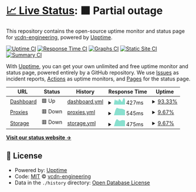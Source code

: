 # [📈 Live Status](https://status.vcdn.it): <!--live status--> **🟧 Partial outage**

This repository contains the open-source uptime monitor and status page for [vcdn-engineering](https://status.vcdn.it), powered by [Upptime](https://github.com/upptime/upptime).

[![Uptime CI](https://github.com/koj-co/upptime/workflows/Uptime%20CI/badge.svg)](https://github.com/koj-co/upptime/actions?query=workflow%3A%22Uptime+CI%22)
[![Response Time CI](https://github.com/koj-co/upptime/workflows/Response%20Time%20CI/badge.svg)](https://github.com/koj-co/upptime/actions?query=workflow%3A%22Response+Time+CI%22)
[![Graphs CI](https://github.com/koj-co/upptime/workflows/Graphs%20CI/badge.svg)](https://github.com/koj-co/upptime/actions?query=workflow%3A%22Graphs+CI%22)
[![Static Site CI](https://github.com/koj-co/upptime/workflows/Static%20Site%20CI/badge.svg)](https://github.com/koj-co/upptime/actions?query=workflow%3A%22Static+Site+CI%22)
[![Summary CI](https://github.com/koj-co/upptime/workflows/Summary%20CI/badge.svg)](https://github.com/koj-co/upptime/actions?query=workflow%3A%22Summary+CI%22)

With [Upptime](https://upptime.js.org), you can get your own unlimited and free uptime monitor and status page, powered entirely by a GitHub repository. We use [Issues](https://github.com/vcdn-engineering/status/issues) as incident reports, [Actions](https://github.com/vcdn-engineering/status/actions) as uptime monitors, and [Pages](https://status.vcdn.it) for the status page.

<!--start: status pages-->
<!-- This summary is generated by Upptime (https://github.com/upptime/upptime) -->
<!-- Do not edit this manually, your changes will be overwritten -->
<!-- prettier-ignore -->
| URL | Status | History | Response Time | Uptime |
| --- | ------ | ------- | ------------- | ------ |
| <img alt="" src="https://favicons.githubusercontent.com/vcdn.it" height="13"> [Dashboard](https://vcdn.it) | 🟩 Up | [dashboard.yml](https://github.com/vcdn-engineering/status/commits/master/history/dashboard.yml) | <details><summary><img alt="Response time graph" src="./graphs/dashboard/response-time-week.png" height="20"> 427ms</summary><br><a href="https://status.vcdn.it/history/dashboard"><img alt="Response time 487" src="https://img.shields.io/endpoint?url=https%3A%2F%2Fraw.githubusercontent.com%2Fvcdn-engineering%2Fstatus%2Fmaster%2Fapi%2Fdashboard%2Fresponse-time.json"></a><br><a href="https://status.vcdn.it/history/dashboard"><img alt="24-hour response time 379" src="https://img.shields.io/endpoint?url=https%3A%2F%2Fraw.githubusercontent.com%2Fvcdn-engineering%2Fstatus%2Fmaster%2Fapi%2Fdashboard%2Fresponse-time-day.json"></a><br><a href="https://status.vcdn.it/history/dashboard"><img alt="7-day response time 427" src="https://img.shields.io/endpoint?url=https%3A%2F%2Fraw.githubusercontent.com%2Fvcdn-engineering%2Fstatus%2Fmaster%2Fapi%2Fdashboard%2Fresponse-time-week.json"></a><br><a href="https://status.vcdn.it/history/dashboard"><img alt="30-day response time 487" src="https://img.shields.io/endpoint?url=https%3A%2F%2Fraw.githubusercontent.com%2Fvcdn-engineering%2Fstatus%2Fmaster%2Fapi%2Fdashboard%2Fresponse-time-month.json"></a><br><a href="https://status.vcdn.it/history/dashboard"><img alt="1-year response time 487" src="https://img.shields.io/endpoint?url=https%3A%2F%2Fraw.githubusercontent.com%2Fvcdn-engineering%2Fstatus%2Fmaster%2Fapi%2Fdashboard%2Fresponse-time-year.json"></a></details> | <details><summary><a href="https://status.vcdn.it/history/dashboard">93.33%</a></summary><a href="https://status.vcdn.it/history/dashboard"><img alt="All-time uptime 97.91%" src="https://img.shields.io/endpoint?url=https%3A%2F%2Fraw.githubusercontent.com%2Fvcdn-engineering%2Fstatus%2Fmaster%2Fapi%2Fdashboard%2Fuptime.json"></a><br><a href="https://status.vcdn.it/history/dashboard"><img alt="24-hour uptime 91.54%" src="https://img.shields.io/endpoint?url=https%3A%2F%2Fraw.githubusercontent.com%2Fvcdn-engineering%2Fstatus%2Fmaster%2Fapi%2Fdashboard%2Fuptime-day.json"></a><br><a href="https://status.vcdn.it/history/dashboard"><img alt="7-day uptime 93.33%" src="https://img.shields.io/endpoint?url=https%3A%2F%2Fraw.githubusercontent.com%2Fvcdn-engineering%2Fstatus%2Fmaster%2Fapi%2Fdashboard%2Fuptime-week.json"></a><br><a href="https://status.vcdn.it/history/dashboard"><img alt="30-day uptime 97.91%" src="https://img.shields.io/endpoint?url=https%3A%2F%2Fraw.githubusercontent.com%2Fvcdn-engineering%2Fstatus%2Fmaster%2Fapi%2Fdashboard%2Fuptime-month.json"></a><br><a href="https://status.vcdn.it/history/dashboard"><img alt="1-year uptime 97.91%" src="https://img.shields.io/endpoint?url=https%3A%2F%2Fraw.githubusercontent.com%2Fvcdn-engineering%2Fstatus%2Fmaster%2Fapi%2Fdashboard%2Fuptime-year.json"></a></details>
| <img alt="" src="https://favicons.githubusercontent.com/example.vcdn.it" height="13"> [Proxies](https://example.vcdn.it) | 🟥 Down | [proxies.yml](https://github.com/vcdn-engineering/status/commits/master/history/proxies.yml) | <details><summary><img alt="Response time graph" src="./graphs/proxies/response-time-week.png" height="20"> 545ms</summary><br><a href="https://status.vcdn.it/history/proxies"><img alt="Response time 700" src="https://img.shields.io/endpoint?url=https%3A%2F%2Fraw.githubusercontent.com%2Fvcdn-engineering%2Fstatus%2Fmaster%2Fapi%2Fproxies%2Fresponse-time.json"></a><br><a href="https://status.vcdn.it/history/proxies"><img alt="24-hour response time 0" src="https://img.shields.io/endpoint?url=https%3A%2F%2Fraw.githubusercontent.com%2Fvcdn-engineering%2Fstatus%2Fmaster%2Fapi%2Fproxies%2Fresponse-time-day.json"></a><br><a href="https://status.vcdn.it/history/proxies"><img alt="7-day response time 545" src="https://img.shields.io/endpoint?url=https%3A%2F%2Fraw.githubusercontent.com%2Fvcdn-engineering%2Fstatus%2Fmaster%2Fapi%2Fproxies%2Fresponse-time-week.json"></a><br><a href="https://status.vcdn.it/history/proxies"><img alt="30-day response time 700" src="https://img.shields.io/endpoint?url=https%3A%2F%2Fraw.githubusercontent.com%2Fvcdn-engineering%2Fstatus%2Fmaster%2Fapi%2Fproxies%2Fresponse-time-month.json"></a><br><a href="https://status.vcdn.it/history/proxies"><img alt="1-year response time 700" src="https://img.shields.io/endpoint?url=https%3A%2F%2Fraw.githubusercontent.com%2Fvcdn-engineering%2Fstatus%2Fmaster%2Fapi%2Fproxies%2Fresponse-time-year.json"></a></details> | <details><summary><a href="https://status.vcdn.it/history/proxies">9.67%</a></summary><a href="https://status.vcdn.it/history/proxies"><img alt="All-time uptime 71.75%" src="https://img.shields.io/endpoint?url=https%3A%2F%2Fraw.githubusercontent.com%2Fvcdn-engineering%2Fstatus%2Fmaster%2Fapi%2Fproxies%2Fuptime.json"></a><br><a href="https://status.vcdn.it/history/proxies"><img alt="24-hour uptime 0.00%" src="https://img.shields.io/endpoint?url=https%3A%2F%2Fraw.githubusercontent.com%2Fvcdn-engineering%2Fstatus%2Fmaster%2Fapi%2Fproxies%2Fuptime-day.json"></a><br><a href="https://status.vcdn.it/history/proxies"><img alt="7-day uptime 9.67%" src="https://img.shields.io/endpoint?url=https%3A%2F%2Fraw.githubusercontent.com%2Fvcdn-engineering%2Fstatus%2Fmaster%2Fapi%2Fproxies%2Fuptime-week.json"></a><br><a href="https://status.vcdn.it/history/proxies"><img alt="30-day uptime 71.75%" src="https://img.shields.io/endpoint?url=https%3A%2F%2Fraw.githubusercontent.com%2Fvcdn-engineering%2Fstatus%2Fmaster%2Fapi%2Fproxies%2Fuptime-month.json"></a><br><a href="https://status.vcdn.it/history/proxies"><img alt="1-year uptime 71.75%" src="https://img.shields.io/endpoint?url=https%3A%2F%2Fraw.githubusercontent.com%2Fvcdn-engineering%2Fstatus%2Fmaster%2Fapi%2Fproxies%2Fuptime-year.json"></a></details>
| <img alt="" src="https://favicons.githubusercontent.com/bucket-test.vcdn.it" height="13"> [Storage](https://bucket-test.vcdn.it/bucket_ready.html) | 🟥 Down | [storage.yml](https://github.com/vcdn-engineering/status/commits/master/history/storage.yml) | <details><summary><img alt="Response time graph" src="./graphs/storage/response-time-week.png" height="20"> 475ms</summary><br><a href="https://status.vcdn.it/history/storage"><img alt="Response time 603" src="https://img.shields.io/endpoint?url=https%3A%2F%2Fraw.githubusercontent.com%2Fvcdn-engineering%2Fstatus%2Fmaster%2Fapi%2Fstorage%2Fresponse-time.json"></a><br><a href="https://status.vcdn.it/history/storage"><img alt="24-hour response time 0" src="https://img.shields.io/endpoint?url=https%3A%2F%2Fraw.githubusercontent.com%2Fvcdn-engineering%2Fstatus%2Fmaster%2Fapi%2Fstorage%2Fresponse-time-day.json"></a><br><a href="https://status.vcdn.it/history/storage"><img alt="7-day response time 475" src="https://img.shields.io/endpoint?url=https%3A%2F%2Fraw.githubusercontent.com%2Fvcdn-engineering%2Fstatus%2Fmaster%2Fapi%2Fstorage%2Fresponse-time-week.json"></a><br><a href="https://status.vcdn.it/history/storage"><img alt="30-day response time 603" src="https://img.shields.io/endpoint?url=https%3A%2F%2Fraw.githubusercontent.com%2Fvcdn-engineering%2Fstatus%2Fmaster%2Fapi%2Fstorage%2Fresponse-time-month.json"></a><br><a href="https://status.vcdn.it/history/storage"><img alt="1-year response time 603" src="https://img.shields.io/endpoint?url=https%3A%2F%2Fraw.githubusercontent.com%2Fvcdn-engineering%2Fstatus%2Fmaster%2Fapi%2Fstorage%2Fresponse-time-year.json"></a></details> | <details><summary><a href="https://status.vcdn.it/history/storage">9.67%</a></summary><a href="https://status.vcdn.it/history/storage"><img alt="All-time uptime 71.75%" src="https://img.shields.io/endpoint?url=https%3A%2F%2Fraw.githubusercontent.com%2Fvcdn-engineering%2Fstatus%2Fmaster%2Fapi%2Fstorage%2Fuptime.json"></a><br><a href="https://status.vcdn.it/history/storage"><img alt="24-hour uptime 0.00%" src="https://img.shields.io/endpoint?url=https%3A%2F%2Fraw.githubusercontent.com%2Fvcdn-engineering%2Fstatus%2Fmaster%2Fapi%2Fstorage%2Fuptime-day.json"></a><br><a href="https://status.vcdn.it/history/storage"><img alt="7-day uptime 9.67%" src="https://img.shields.io/endpoint?url=https%3A%2F%2Fraw.githubusercontent.com%2Fvcdn-engineering%2Fstatus%2Fmaster%2Fapi%2Fstorage%2Fuptime-week.json"></a><br><a href="https://status.vcdn.it/history/storage"><img alt="30-day uptime 71.75%" src="https://img.shields.io/endpoint?url=https%3A%2F%2Fraw.githubusercontent.com%2Fvcdn-engineering%2Fstatus%2Fmaster%2Fapi%2Fstorage%2Fuptime-month.json"></a><br><a href="https://status.vcdn.it/history/storage"><img alt="1-year uptime 71.75%" src="https://img.shields.io/endpoint?url=https%3A%2F%2Fraw.githubusercontent.com%2Fvcdn-engineering%2Fstatus%2Fmaster%2Fapi%2Fstorage%2Fuptime-year.json"></a></details>

<!--end: status pages-->

[**Visit our status website →**](https://status.vcdn.it)

## 📄 License

- Powered by: [Upptime](https://github.com/upptime/upptime)
- Code: [MIT](./LICENSE) © [vcdn-engineering](https://status.vcdn.it)
- Data in the `./history` directory: [Open Database License](https://opendatacommons.org/licenses/odbl/1-0/)
